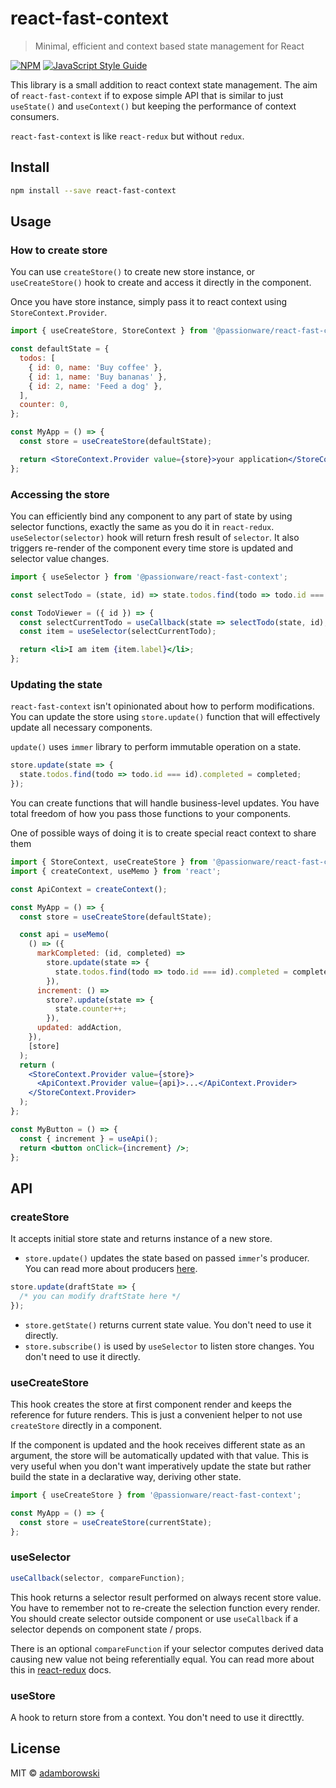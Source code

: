 # react-fast-context

> Minimal, efficient and context based state management for React

[![NPM](https://img.shields.io/npm/v/react-fast-context.svg)](https://www.npmjs.com/package/react-fast-context) [![JavaScript Style Guide](https://img.shields.io/badge/code_style-standard-brightgreen.svg)](https://standardjs.com)

This library is a small addition to react context state management.
The aim of `react-fast-context` if to expose simple API that is similar to just `useState()` and `useContext()`
but keeping the performance of context consumers.

`react-fast-context` is like `react-redux` but without `redux`.

## Install

```bash
npm install --save react-fast-context
```

## Usage

### How to create store

You can use `createStore()` to create new store instance, or `useCreateStore()`
hook to create and access it directly in the component.

Once you have store instance, simply pass it to react context using `StoreContext.Provider`.

```jsx
import { useCreateStore, StoreContext } from '@passionware/react-fast-context';

const defaultState = {
  todos: [
    { id: 0, name: 'Buy coffee' },
    { id: 1, name: 'Buy bananas' },
    { id: 2, name: 'Feed a dog' },
  ],
  counter: 0,
};

const MyApp = () => {
  const store = useCreateStore(defaultState);

  return <StoreContext.Provider value={store}>your application</StoreContext.Provider>;
};
```

### Accessing the store

You can efficiently bind any component to any part of state by using selector functions,
exactly the same as you do it in `react-redux`. `useSelector(selector)` hook will return fresh result of `selector`.
It also triggers re-render of the component every time store is updated and selector value changes.

```jsx
import { useSelector } from '@passionware/react-fast-context';

const selectTodo = (state, id) => state.todos.find(todo => todo.id === id);

const TodoViewer = ({ id }) => {
  const selectCurrentTodo = useCallback(state => selectTodo(state, id), [id]);
  const item = useSelector(selectCurrentTodo);

  return <li>I am item {item.label}</li>;
};
```

### Updating the state

`react-fast-context` isn't opinionated about how to perform modifications.
You can update the store using `store.update()` function that will effectively update all necessary components.

`update()` uses `immer` library to perform immutable operation on a state.

```jsx
store.update(state => {
  state.todos.find(todo => todo.id === id).completed = completed;
});
```

You can create functions that will handle business-level updates.
You have total freedom of how you pass those functions to your components.

One of possible ways of doing it is to create special react context to share them

```jsx
import { StoreContext, useCreateStore } from '@passionware/react-fast-context';
import { createContext, useMemo } from 'react';

const ApiContext = createContext();

const MyApp = () => {
  const store = useCreateStore(defaultState);

  const api = useMemo(
    () => ({
      markCompleted: (id, completed) =>
        store.update(state => {
          state.todos.find(todo => todo.id === id).completed = completed;
        }),
      increment: () =>
        store?.update(state => {
          state.counter++;
        }),
      updated: addAction,
    }),
    [store]
  );
  return (
    <StoreContext.Provider value={store}>
      <ApiContext.Provider value={api}>...</ApiContext.Provider>
    </StoreContext.Provider>
  );
};

const MyButton = () => {
  const { increment } = useApi();
  return <button onClick={increment} />;
};
```

## API

### createStore

It accepts initial store state and returns instance of a new store.

- `store.update()` updates the state based on passed `immer`'s producer. You can read more about producers [here](https://immerjs.github.io/immer/docs/produce).

```jsx
store.update(draftState => {
  /* you can modify draftState here */
});
```

- `store.getState()` returns current state value. You don't need to use it directly.
- `store.subscribe()` is used by `useSelector` to listen store changes. You don't need to use it directly.

### useCreateStore

This hook creates the store at first component render and keeps the reference for future renders. This is just a
convenient helper to not use `createStore` directly in a component.

If the component is updated and the hook receives different state as an argument, the store will be automatically updated with that value.
This is very useful when you don't want imperatively update the state but rather build the state in a declarative way, deriving other state.

```javascript
import { useCreateStore } from '@passionware/react-fast-context';

const MyApp = () => {
  const store = useCreateStore(currentState);
};
```

### useSelector

```javascript
useCallback(selector, compareFunction);
```

This hook returns a selector result performed on always recent store value.
You have to remember not to re-create the selection function every render. You should create selector outside component
or use `useCallback` if a selector depends on component state / props.

There is an optional `compareFunction` if your selector computes derived data causing new value not being referentially equal.
You can read more about this in [react-redux](https://react-redux.js.org/api/hooks#equality-comparisons-and-updates) docs.

### useStore

A hook to return store from a context. You don't need to use it directtly.

## License

MIT © [adamborowski](https://github.com/adamborowski)
